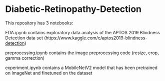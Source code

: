 # Diabetic-Retinopathy-Detection

This repository has 3 notebooks:

EDA.ipynb contains exploratory data analysis of the APTOS 2019 Blindness Detection data set (https://www.kaggle.com/c/aptos2019-blindness-detection)

preprocessing.ipynb contains the image preprocessing code (resize, crop, gamma correction)

experiment.ipynb contains a MobileNetV2 model that has been pretrained on ImageNet and finetuned on the dataset
